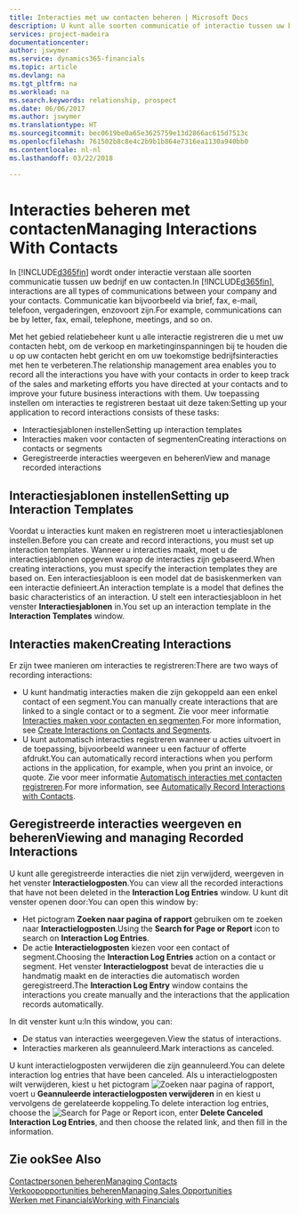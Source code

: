 ```yaml
---
title: Interacties met uw contacten beheren | Microsoft Docs
description: U kunt alle soorten communicatie of interactie tussen uw bedrijf en uw contacten beheren. Bijvoorbeeld brieven, telefoongesprekken, vergaderingen, enzovoort.
services: project-madeira
documentationcenter: 
author: jswymer
ms.service: dynamics365-financials
ms.topic: article
ms.devlang: na
ms.tgt_pltfrm: na
ms.workload: na
ms.search.keywords: relationship, prospect
ms.date: 06/06/2017
ms.author: jswymer
ms.translationtype: HT
ms.sourcegitcommit: bec0619be0a65e3625759e13d2866ac615d7513c
ms.openlocfilehash: 761502b8c8e4c2b9b1b864e7316ea1130a940bb0
ms.contentlocale: nl-nl
ms.lasthandoff: 03/22/2018

---
```

# <a name="managing-interactions-with-contacts"></a><span data-ttu-id="89a4c-103">Interacties beheren met contacten</span><span class="sxs-lookup"><span data-stu-id="89a4c-103">Managing Interactions With Contacts</span></span>
<span data-ttu-id="89a4c-104">In [!INCLUDE[d365fin](includes/d365fin_md.md)] wordt onder interactie verstaan alle soorten communicatie tussen uw bedrijf en uw contacten.</span><span class="sxs-lookup"><span data-stu-id="89a4c-104">In [!INCLUDE[d365fin](includes/d365fin_md.md)], interactions are all types of communications between your company and your contacts.</span></span> <span data-ttu-id="89a4c-105">Communicatie kan bijvoorbeeld via brief, fax, e-mail, telefoon, vergaderingen, enzovoort zijn.</span><span class="sxs-lookup"><span data-stu-id="89a4c-105">For example, communications can be by letter, fax, email, telephone, meetings, and so on.</span></span>

<span data-ttu-id="89a4c-106">Met het gebied relatiebeheer kunt u alle interactie registreren die u met uw contacten hebt, om de verkoop en marketinginspanningen bij te houden die u op uw contacten hebt gericht en om uw toekomstige bedrijfsinteracties met hen te verbeteren.</span><span class="sxs-lookup"><span data-stu-id="89a4c-106">The relationship management area enables you to record all the interactions you have with your contacts in order to keep track of the sales and marketing efforts you have directed at your contacts and to improve your future business interactions with them.</span></span> <span data-ttu-id="89a4c-107">Uw toepassing instellen om interacties te registreren bestaat uit deze taken:</span><span class="sxs-lookup"><span data-stu-id="89a4c-107">Setting up your application to record interactions consists of these tasks:</span></span>

* <span data-ttu-id="89a4c-108">Interactiesjablonen instellen</span><span class="sxs-lookup"><span data-stu-id="89a4c-108">Setting up interaction templates</span></span>  
* <span data-ttu-id="89a4c-109">Interacties maken voor contacten of segmenten</span><span class="sxs-lookup"><span data-stu-id="89a4c-109">Creating interactions on contacts or segments</span></span>  
* <span data-ttu-id="89a4c-110">Geregistreerde interacties weergeven en beheren</span><span class="sxs-lookup"><span data-stu-id="89a4c-110">View and manage recorded interactions</span></span>  

##  <a name="setting-up-interaction-templates"></a><span data-ttu-id="89a4c-111">Interactiesjablonen instellen</span><span class="sxs-lookup"><span data-stu-id="89a4c-111">Setting up Interaction Templates</span></span>
<span data-ttu-id="89a4c-112">Voordat u interacties kunt maken en registreren moet u interactiesjablonen instellen.</span><span class="sxs-lookup"><span data-stu-id="89a4c-112">Before you can create and record interactions, you must set up interaction templates.</span></span> <span data-ttu-id="89a4c-113">Wanneer u interacties maakt, moet u de interactiesjablonen opgeven waarop de interacties zijn gebaseerd.</span><span class="sxs-lookup"><span data-stu-id="89a4c-113">When creating interactions, you must specify the interaction templates they are based on.</span></span> <span data-ttu-id="89a4c-114">Een interactiesjabloon is een model dat de basiskenmerken van een interactie definieert.</span><span class="sxs-lookup"><span data-stu-id="89a4c-114">An interaction template is a model that defines the basic characteristics of an interaction.</span></span>
<span data-ttu-id="89a4c-115">U stelt een interactiesjabloon in het venster **Interactiesjablonen** in.</span><span class="sxs-lookup"><span data-stu-id="89a4c-115">You set up an interaction template in the **Interaction Templates** window.</span></span>  

## <a name="creating-interactions"></a><span data-ttu-id="89a4c-116">Interacties maken</span><span class="sxs-lookup"><span data-stu-id="89a4c-116">Creating Interactions</span></span>
<span data-ttu-id="89a4c-117">Er zijn twee manieren om interacties te registreren:</span><span class="sxs-lookup"><span data-stu-id="89a4c-117">There are two ways of recording interactions:</span></span>

* <span data-ttu-id="89a4c-118">U kunt handmatig  interacties maken die zijn gekoppeld aan een enkel contact of een segment.</span><span class="sxs-lookup"><span data-stu-id="89a4c-118">You can manually create interactions that are linked to a single contact or to a segment.</span></span> <span data-ttu-id="89a4c-119">Zie voor meer informatie [Interacties maken voor contacten en segmenten](marketing-how-create-interactions.md).</span><span class="sxs-lookup"><span data-stu-id="89a4c-119">For more information, see [Create Interactions on Contacts and Segments](marketing-how-create-interactions.md).</span></span>  
* <span data-ttu-id="89a4c-120">U kunt automatisch interacties registreren wanneer u acties uitvoert in de toepassing, bijvoorbeeld wanneer u een factuur of offerte afdrukt.</span><span class="sxs-lookup"><span data-stu-id="89a4c-120">You can automatically record interactions when you perform actions in the application, for example, when you print an invoice, or quote.</span></span> <span data-ttu-id="89a4c-121">Zie voor meer informatie [Automatisch interacties met contacten registreren](marketing-auto-record-interactions.md).</span><span class="sxs-lookup"><span data-stu-id="89a4c-121">For more information, see [Automatically Record Interactions with Contacts](marketing-auto-record-interactions.md).</span></span>

## <a name="viewing-and-managing-recorded-interactions"></a><span data-ttu-id="89a4c-122">Geregistreerde interacties weergeven en beheren</span><span class="sxs-lookup"><span data-stu-id="89a4c-122">Viewing and managing Recorded Interactions</span></span>
<span data-ttu-id="89a4c-123">U kunt alle geregistreerde interacties die niet zijn verwijderd, weergeven in het venster **Interactielogposten**.</span><span class="sxs-lookup"><span data-stu-id="89a4c-123">You can view all the recorded interactions that have not been deleted in the **Interaction Log Entries** window.</span></span> <span data-ttu-id="89a4c-124">U kunt dit venster openen door:</span><span class="sxs-lookup"><span data-stu-id="89a4c-124">You can open this window by:</span></span>

* <span data-ttu-id="89a4c-125">Het pictogram **Zoeken naar pagina of rapport** gebruiken om te zoeken naar **Interactielogposten**.</span><span class="sxs-lookup"><span data-stu-id="89a4c-125">Using the **Search for Page or Report** icon to search on **Interaction Log Entries**.</span></span>
* <span data-ttu-id="89a4c-126">De actie **Interactielogposten** kiezen voor een contact of segment.</span><span class="sxs-lookup"><span data-stu-id="89a4c-126">Choosing the **Interaction Log Entries** action on a contact or segment.</span></span>
  <span data-ttu-id="89a4c-127">Het venster **Interactielogpost** bevat de interacties die u handmatig maakt en de interacties die automatisch worden geregistreerd.</span><span class="sxs-lookup"><span data-stu-id="89a4c-127">The **Interaction Log Entry** window contains the interactions you create manually and the interactions that the application records automatically.</span></span>

<span data-ttu-id="89a4c-128">In dit venster kunt u:</span><span class="sxs-lookup"><span data-stu-id="89a4c-128">In this window, you can:</span></span>

* <span data-ttu-id="89a4c-129">De status van interacties weergegeven.</span><span class="sxs-lookup"><span data-stu-id="89a4c-129">View the status of interactions.</span></span>
* <span data-ttu-id="89a4c-130">Interacties markeren als geannuleerd.</span><span class="sxs-lookup"><span data-stu-id="89a4c-130">Mark interactions as canceled.</span></span>

<span data-ttu-id="89a4c-131">U kunt interactielogposten verwijderen die zijn geannuleerd.</span><span class="sxs-lookup"><span data-stu-id="89a4c-131">You can delete interaction log entries that have been canceled.</span></span> <span data-ttu-id="89a4c-132">Als u interactielogposten wilt verwijderen, kiest u het pictogram ![Zoeken naar pagina of rapport](media/ui-search/search_small.png "pictogram Zoeken naar pagina of rapport"), voert u **Geannuleerde interactielogposten verwijderen** in en kiest u vervolgens de gerelateerde koppeling.</span><span class="sxs-lookup"><span data-stu-id="89a4c-132">To delete interaction log entries, choose the ![Search for Page or Report](media/ui-search/search_small.png "Search for Page or Report icon") icon, enter **Delete Canceled Interaction Log Entries**, and then choose the related link, and then fill in the information.</span></span>

## <a name="see-also"></a><span data-ttu-id="89a4c-133">Zie ook</span><span class="sxs-lookup"><span data-stu-id="89a4c-133">See Also</span></span>
[<span data-ttu-id="89a4c-134">Contactpersonen beheren</span><span class="sxs-lookup"><span data-stu-id="89a4c-134">Managing Contacts</span></span>](marketing-contacts.md)  
[<span data-ttu-id="89a4c-135">Verkoopopportunities beheren</span><span class="sxs-lookup"><span data-stu-id="89a4c-135">Managing Sales Opportunities</span></span>](marketing-manage-sales-opportunities.md)  
[<span data-ttu-id="89a4c-136">Werken met Financials</span><span class="sxs-lookup"><span data-stu-id="89a4c-136">Working with Financials</span></span>](ui-work-product.md)  

